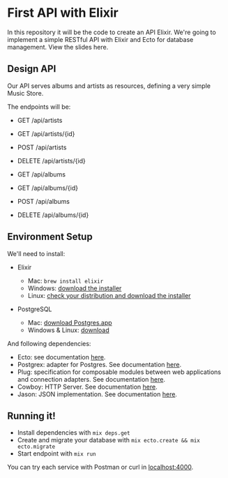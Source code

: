 # First API with Elixir

In this repository it will be the code to create an API Elixir. We're going to implement a simple RESTful API with Elixir and Ecto for database management.
View the slides here.

## Design API

Our API serves albums and artists as resources, defining a very simple Music Store. 

The endpoints will be:
-	GET 	    /api/artists
-	GET 	    /api/artists/{id}
-	POST 	    /api/artists
-	DELETE   /api/artists/{id}

-	GET 	    /api/albums
-	GET        /api/albums/{id}
-	POST      /api/albums
-	DELETE   /api/albums/{id}

## Environment Setup

We'll need to install:
- Elixir
  - Mac: `brew install elixir`
  - Windows: [download the installer](https://elixir-lang.org/install.html#windows)
  - Linux: [check your distribution and download the installer](https://elixir-lang.org/install.html#unix-and-unix-like)
  
- PostgreSQL
  - Mac: [download Postgres.app](https://postgresapp.com/)
  - Windows & Linux: [download](https://www.postgresql.org/download/)

And following dependencies:
-	Ecto: see documentation [here](http://hexdocs.pm/ecto).
- Postgrex: adapter for Postgres. See documentation [here](hhttp://hexdocs.pm/postgrex).
-	Plug: specification for composable modules between web applications and connection adapters. See documentation [here](http://hexdocs.pm/plug).
-	Cowboy: HTTP Server. See documentation [here](http://hexdocs.pm/plug_cowboy).
-	Jason: JSON implementation. See documentation [here](http://hexdocs.pm/jason).

## Running it!
  * Install dependencies with `mix deps.get`
  * Create and migrate your database with `mix ecto.create && mix ecto.migrate`
  * Start endpoint with `mix run`

You can try each service with Postman or curl in [localhost:4000](http://localhost:4000).
